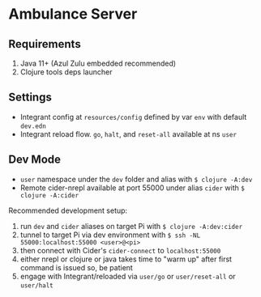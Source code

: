 # Ambulance Server

## Requirements

1. Java 11+ (Azul Zulu embedded recommended)
2. Clojure tools deps launcher

## Settings

- Integrant config at `resources/config` defined by var `env` with
  default `dev.edn`
- Integrant reload flow. `go`, `halt`, and `reset-all` available at ns
  `user`

## Dev Mode

- `user` namespace under the `dev` folder and alias with `$ clojure -A:dev`
- Remote cider-nrepl available at port 55000 under alias `cider` with
  `$ clojure -A:cider`

Recommended development setup:

1. run `dev` and `cider` aliases on target Pi with `$ clojure
   -A:dev:cider`
2. tunnel to target Pi via dev environment with `$ ssh -NL
   55000:localhost:55000 <user>@<pi>`
3. then connect with Cider's `cider-connect` to `localhost:55000`
4. either nrepl or clojure or java takes time to "warm up" after first
   command is issued so, be patient
5. engage with Integrant/reloaded via `user/go` or `user/reset-all` or
   `user/halt`
